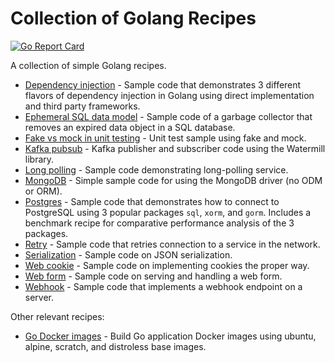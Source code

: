 # Collection of Golang Recipes

[![Go Report Card](https://goreportcard.com/badge/github.com/cybersamx/go-recipes)](https://goreportcard.com/report/github.com/cybersamx/go-recipes)

A collection of simple Golang recipes.

* [Dependency injection](dependency-injection) - Sample code that demonstrates 3 different flavors of dependency injection in Golang using direct implementation and third party frameworks.
* [Ephemeral SQL data model](ephemeral-sql-data) - Sample code of a garbage collector that removes an expired data object in a SQL database.
* [Fake vs mock in unit testing](fake-mock) - Unit test sample using fake and mock.
* [Kafka pubsub](kafka-pubsub) - Kafka publisher and subscriber code using the Watermill library.
* [Long polling](long-poll) - Sample code demonstrating long-polling service.
* [MongoDB](mongo) - Simple sample code for using the MongoDB driver (no ODM or ORM).
* [Postgres](postgres) - Sample code that demonstrates how to connect to PostgreSQL using 3 popular packages `sql`, `xorm`, and `gorm`. Includes a benchmark recipe for comparative performance analysis of the 3 packages. 
* [Retry](retry) - Sample code that retries connection to a service in the network.
* [Serialization](serialization) - Sample code on JSON serialization.
* [Web cookie](cookie) - Sample code on implementing cookies the proper way.
* [Web form](web-form) - Sample code on serving and handling a web form.
* [Webhook](webhook) - Sample code that implements a webhook endpoint on a server.

Other relevant recipes:

* [Go Docker images](long-poll) - Build Go application Docker images using ubuntu, alpine, scratch, and distroless base images.
